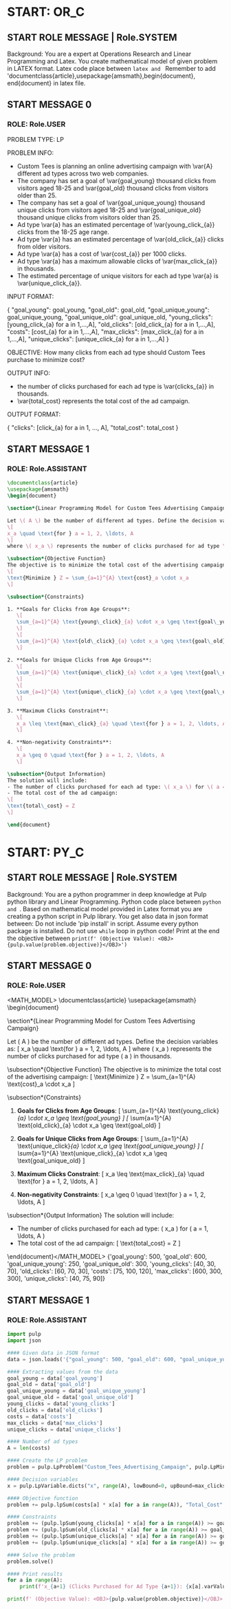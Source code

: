 # START: OR_C 
## START ROLE MESSAGE | Role.SYSTEM 
Background: You are a expert at Operations Research and Linear Programming and Latex. You create mathematical model of given problem in LATEX format. Latex code place between ```latex and ``` Remember to add 'documentclass{article},usepackage{amsmath},begin{document}, end{document} in latex file. 
## START MESSAGE 0 
### ROLE: Role.USER
<DESCRIPTION>
PROBLEM TYPE: LP

PROBLEM INFO:

- Custom Tees is planning an online advertising campaign with \var{A} different ad types across two web companies.
- The company has set a goal of \var{goal_young} thousand clicks from visitors aged 18-25 and \var{goal_old} thousand clicks from visitors older than 25.
- The company has set a goal of \var{goal_unique_young} thousand unique clicks from visitors aged 18-25 and \var{goal_unique_old} thousand unique clicks from visitors older than 25.
- Ad type \var{a} has an estimated percentage of \var{young_click_{a}} clicks from the 18-25 age range.
- Ad type \var{a} has an estimated percentage of \var{old_click_{a}} clicks from older visitors.
- Ad type \var{a} has a cost of \var{cost_{a}} per 1000 clicks.
- Ad type \var{a} has a maximum allowable clicks of \var{max_click_{a}} in thousands.
- The estimated percentage of unique visitors for each ad type \var{a} is \var{unique_click_{a}}.

INPUT FORMAT: 

{
    "goal_young": goal_young,
    "goal_old": goal_old,
    "goal_unique_young": goal_unique_young,
    "goal_unique_old": goal_unique_old,
    "young_clicks": [young_click_{a} for a in 1,...,A],
    "old_clicks": [old_click_{a} for a in 1,...,A],
    "costs": [cost_{a} for a in 1,...,A],
    "max_clicks": [max_click_{a} for a in 1,...,A],
    "unique_clicks": [unique_click_{a} for a in 1,...,A]
}

OBJECTIVE: How many clicks from each ad type should Custom Tees purchase to minimize cost?

OUTPUT INFO:

- the number of clicks purchased for each ad type is \var{clicks_{a}} in thousands.
- \var{total_cost} represents the total cost of the ad campaign.

OUTPUT FORMAT:

{
    "clicks": [click_{a} for a in 1, ..., A],
    "total_cost": total_cost
}
</DESCRIPTION>


## START MESSAGE 1 
### ROLE: Role.ASSISTANT
```latex
\documentclass{article}
\usepackage{amsmath}
\begin{document}

\section*{Linear Programming Model for Custom Tees Advertising Campaign}

Let \( A \) be the number of different ad types. Define the decision variables as:
\[
x_a \quad \text{for } a = 1, 2, \ldots, A
\]
where \( x_a \) represents the number of clicks purchased for ad type \( a \) in thousands.

\subsection*{Objective Function}
The objective is to minimize the total cost of the advertising campaign:
\[
\text{Minimize } Z = \sum_{a=1}^{A} \text{cost}_a \cdot x_a
\]

\subsection*{Constraints}

1. **Goals for Clicks from Age Groups**:
   \[
   \sum_{a=1}^{A} \text{young\_click}_{a} \cdot x_a \geq \text{goal\_young}
   \]
   \[
   \sum_{a=1}^{A} \text{old\_click}_{a} \cdot x_a \geq \text{goal\_old}
   \]

2. **Goals for Unique Clicks from Age Groups**:
   \[
   \sum_{a=1}^{A} \text{unique\_click}_{a} \cdot x_a \geq \text{goal\_unique\_young}
   \]
   \[
   \sum_{a=1}^{A} \text{unique\_click}_{a} \cdot x_a \geq \text{goal\_unique\_old}
   \]

3. **Maximum Clicks Constraint**:
   \[
   x_a \leq \text{max\_click}_{a} \quad \text{for } a = 1, 2, \ldots, A
   \]

4. **Non-negativity Constraints**:
   \[
   x_a \geq 0 \quad \text{for } a = 1, 2, \ldots, A
   \]

\subsection*{Output Information}
The solution will include:
- The number of clicks purchased for each ad type: \( x_a \) for \( a = 1, \ldots, A \)
- The total cost of the ad campaign: 
\[
\text{total\_cost} = Z
\]

\end{document}
```

# START: PY_C 
## START ROLE MESSAGE | Role.SYSTEM 
Background: You are a python programmer in deep knowledge at Pulp python library and Linear Programming. Python code place between ```python and ```. Based on mathematical model provided in Latex format you are creating a python script in Pulp library. You get also data in json format between: <DATA></DATA> Do not include 'pip install' in script. Assume every python package is installed. Do not use `while` loop in python code! Print at the end the objective between <OBJ></OBJ> `print(f' (Objective Value): <OBJ>{pulp.value(problem.objective)}</OBJ>')` 
## START MESSAGE 0 
### ROLE: Role.USER
<MATH_MODEL>
\documentclass{article}
\usepackage{amsmath}
\begin{document}

\section*{Linear Programming Model for Custom Tees Advertising Campaign}

Let \( A \) be the number of different ad types. Define the decision variables as:
\[
x_a \quad \text{for } a = 1, 2, \ldots, A
\]
where \( x_a \) represents the number of clicks purchased for ad type \( a \) in thousands.

\subsection*{Objective Function}
The objective is to minimize the total cost of the advertising campaign:
\[
\text{Minimize } Z = \sum_{a=1}^{A} \text{cost}_a \cdot x_a
\]

\subsection*{Constraints}

1. **Goals for Clicks from Age Groups**:
   \[
   \sum_{a=1}^{A} \text{young\_click}_{a} \cdot x_a \geq \text{goal\_young}
   \]
   \[
   \sum_{a=1}^{A} \text{old\_click}_{a} \cdot x_a \geq \text{goal\_old}
   \]

2. **Goals for Unique Clicks from Age Groups**:
   \[
   \sum_{a=1}^{A} \text{unique\_click}_{a} \cdot x_a \geq \text{goal\_unique\_young}
   \]
   \[
   \sum_{a=1}^{A} \text{unique\_click}_{a} \cdot x_a \geq \text{goal\_unique\_old}
   \]

3. **Maximum Clicks Constraint**:
   \[
   x_a \leq \text{max\_click}_{a} \quad \text{for } a = 1, 2, \ldots, A
   \]

4. **Non-negativity Constraints**:
   \[
   x_a \geq 0 \quad \text{for } a = 1, 2, \ldots, A
   \]

\subsection*{Output Information}
The solution will include:
- The number of clicks purchased for each ad type: \( x_a \) for \( a = 1, \ldots, A \)
- The total cost of the ad campaign: 
\[
\text{total\_cost} = Z
\]

\end{document}</MATH_MODEL>
<DATA>
{'goal_young': 500, 'goal_old': 600, 'goal_unique_young': 250, 'goal_unique_old': 300, 'young_clicks': [40, 30, 70], 'old_clicks': [60, 70, 30], 'costs': [75, 100, 120], 'max_clicks': [600, 300, 300], 'unique_clicks': [40, 75, 90]}</DATA>


## START MESSAGE 1 
### ROLE: Role.ASSISTANT
```python
import pulp
import json

#### Given data in JSON format
data = json.loads('{"goal_young": 500, "goal_old": 600, "goal_unique_young": 250, "goal_unique_old": 300, "young_clicks": [40, 30, 70], "old_clicks": [60, 70, 30], "costs": [75, 100, 120], "max_clicks": [600, 300, 300], "unique_clicks": [40, 75, 90]}')

#### Extracting values from the data
goal_young = data['goal_young']
goal_old = data['goal_old']
goal_unique_young = data['goal_unique_young']
goal_unique_old = data['goal_unique_old']
young_clicks = data['young_clicks']
old_clicks = data['old_clicks']
costs = data['costs']
max_clicks = data['max_clicks']
unique_clicks = data['unique_clicks']

#### Number of ad types
A = len(costs)

#### Create the LP problem
problem = pulp.LpProblem("Custom_Tees_Advertising_Campaign", pulp.LpMinimize)

#### Decision variables
x = pulp.LpVariable.dicts("x", range(A), lowBound=0, upBound=max_clicks)

#### Objective function
problem += pulp.lpSum(costs[a] * x[a] for a in range(A)), "Total_Cost"

#### Constraints
problem += (pulp.lpSum(young_clicks[a] * x[a] for a in range(A)) >= goal_young, "Goal_Young_Clicks")
problem += (pulp.lpSum(old_clicks[a] * x[a] for a in range(A)) >= goal_old, "Goal_Old_Clicks")
problem += (pulp.lpSum(unique_clicks[a] * x[a] for a in range(A)) >= goal_unique_young, "Goal_Unique_Young_Clicks")
problem += (pulp.lpSum(unique_clicks[a] * x[a] for a in range(A)) >= goal_unique_old, "Goal_Unique_Old_Clicks")

#### Solve the problem
problem.solve()

#### Print results
for a in range(A):
    print(f'x_{a+1} (Clicks Purchased for Ad Type {a+1}): {x[a].varValue:.2f}')

print(f' (Objective Value): <OBJ>{pulp.value(problem.objective)}</OBJ>')
```

